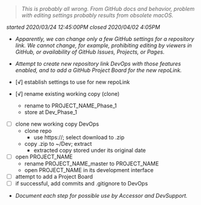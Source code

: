 > *This is probably all wrong. From GitHub docs and behavior, problem with editing settings probably results from obsolete macOS.*

*started 2020/03/24 12:45:00PM*
*closed 2020/04/02 4:05PM*

- *Apparently, we can change only a few GitHub settings for a repository link.
  We cannot change, for example, prohibiting editing by viewers in GitHub,
  or availability of GitHub Issues, Projects, or Pages.*
- *Attempt to create new repository link DevOps with those features enabled,
  and to add a GitHub Project Board for the new repoLink.*

- [√] establish settings to use for new repoLink
- [√] rename existing working copy (clone)
  - rename to PROJECT_NAME_Phase_1
  - store at Dev_Phase_1
- [ ] clone new working copy DevOps
  - clone repo
    - use https://; select download to .zip
  - copy .zip to ~/Dev; extract
    - extracted copy stored under its original date
- [ ] open PROJECT_NAME
  - rename PROJECT_NAME_master to PROJECT_NAME
  - open PROJECT_NAME in its development interface
- [ ] attempt to add a Project Board
- [ ] if successful, add commits and .gitignore to DevOps

- *Document each step for possible use by Accessor and DevSupport.*